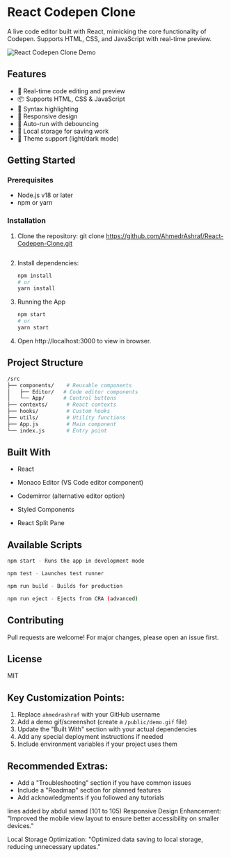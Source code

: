 # React Codepen Clone

A live code editor built with React, mimicking the core functionality of Codepen. Supports HTML, CSS, and JavaScript with real-time preview.

![React Codepen Clone Demo](demo.gif) <!-- Add a demo gif/screenshot later -->

## Features

- 🚀 Real-time code editing and preview
- 📦 Supports HTML, CSS & JavaScript
- 🎨 Syntax highlighting
- 📱 Responsive design
- 🔄 Auto-run with debouncing
- 📂 Local storage for saving work
- 🌈 Theme support (light/dark mode)

## Getting Started

### Prerequisites

- Node.js v18 or later
- npm or yarn

### Installation

1. Clone the repository:
   git clone https://github.com/AhmedrAshraf/React-Codepen-Clone.git
   ```
2. Install dependencies:
   ```bash
   npm install
   # or
   yarn install
   ```
3. Running the App
   ```bash
   npm start
   # or
   yarn start
   ```
4. Open http://localhost:3000 to view in browser.

## Project Structure
```bash
/src
├── components/    # Reusable components
│   ├── Editor/   # Code editor components
│   └── App/      # Control buttons
├── contexts/      # React contexts
├── hooks/         # Custom hooks
├── utils/         # Utility functions
├── App.js         # Main component
└── index.js       # Entry point
```

## Built With
- React

- Monaco Editor (VS Code editor component)

- Codemirror (alternative editor option)

- Styled Components

- React Split Pane

## Available Scripts
```bash
npm start - Runs the app in development mode

npm test - Launches test runner

npm run build - Builds for production

npm run eject - Ejects from CRA (advanced)
```

## Contributing
Pull requests are welcome! For major changes, please open an issue first.

## License
MIT

## Key Customization Points:

1. Replace `ahmedrashraf` with your GitHub username
2. Add a demo gif/screenshot (create a `/public/demo.gif` file)
3. Update the "Built With" section with your actual dependencies
4. Add any special deployment instructions if needed
5. Include environment variables if your project uses them

## Recommended Extras:

- Add a "Troubleshooting" section if you have common issues
- Include a "Roadmap" section for planned features
- Add acknowledgments if you followed any tutorials



lines added  by abdul samad  (101 to 105)
Responsive Design Enhancement:
"Improved the mobile view layout to ensure better accessibility on smaller devices."

Local Storage Optimization:
"Optimized data saving to local storage, reducing unnecessary updates."
